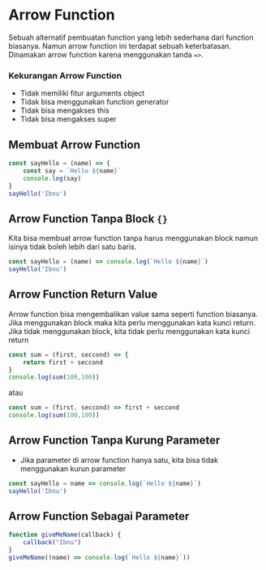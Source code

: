 # Arrow Function

Sebuah alternatif pembuatan function yang lebih sederhana dari function biasanya. Namun arrow function ini terdapat sebuah keterbatasan. Dinamakan arrow function karena menggunakan tanda `=>`. 

### Kekurangan Arrow Function

- Tidak memiliki fitur arguments object
- Tidak bisa menggunakan function generator
- Tidak bisa mengakses this
- Tidak bisa mengakses super


## Membuat Arrow Function 

```js
const sayHello = (name) => {
    const say = `Hello ${name}`
    console.log(say)
}
sayHello('Ibnu')
```

## Arrow Function Tanpa Block `{}`

Kita bisa membuat arrow function tanpa harus menggunakan block namun isinya tidak boleh lebih dari satu baris.

```js
const sayHello = (name) => console.log(`Hello ${name}`)
sayHello('Ibnu')
```

## Arrow Function Return Value

Arrow function bisa mengembalikan value sama seperti function biasanya. Jika menggunakan block maka kita perlu menggunakan kata kunci return. Jika tidak menggunakan block, kita tidak perlu menggunakan kata kunci return

```js
const sum = (first, seccond) => {
    return first + seccond
}
console.log(sum(100,100))
```

atau 

```js
const sum = (first, seccond) => first + seccond
console.log(sum(100,100))
```

## Arrow Function Tanpa Kurung Parameter

- Jika parameter di arrow function hanya satu, kita bisa tidak menggunakan kurun parameter

```js
const sayHello = name => console.log(`Hello ${name}`)
sayHello('Ibnu')
```

## Arrow Function Sebagai Parameter

```js
function giveMeName(callback) {
    callback("Ibnu")
}
giveMeName((name) => console.log(`Hello ${name}`))
```